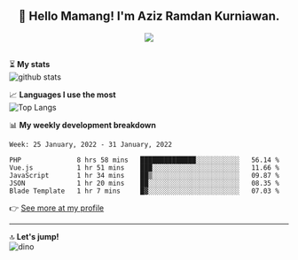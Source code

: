 <h2 align="center">👋 Hello Mamang! I'm Aziz Ramdan Kurniawan.</h2>  
<p align="center">
  <img src="https://komarev.com/ghpvc/?username=azizramdan"> <br><br>
</p>
    
⏳ **My stats**  
![github stats](https://github-readme-stats.vercel.app/api?username=azizramdan&show_icons=true&count_private=true&title_color=000&hide_border=true&hide_title=true)  

📈 **Languages I use the most**  
![Top Langs](https://github-readme-stats.vercel.app/api/top-langs/?username=azizramdan&layout=compact&langs_count=6&hide=tsql&hide_border=true&hide_title=true&exclude_repo=Futsal-Go,Futsal-Go-Admin,Sistem-Informasi-Sensus-Harian-Rawat-Inap)  

📊 **My weekly development breakdown**
<!--START_SECTION:waka-->
```text
Week: 25 January, 2022 - 31 January, 2022

PHP              8 hrs 58 mins   ██████████████░░░░░░░░░░░   56.14 % 
Vue.js           1 hr 51 mins    ███░░░░░░░░░░░░░░░░░░░░░░   11.66 % 
JavaScript       1 hr 34 mins    ██▒░░░░░░░░░░░░░░░░░░░░░░   09.87 % 
JSON             1 hr 20 mins    ██░░░░░░░░░░░░░░░░░░░░░░░   08.35 % 
Blade Template   1 hr 7 mins     █▓░░░░░░░░░░░░░░░░░░░░░░░   07.03 % 
```
<!--END_SECTION:waka-->
👉 [See more at my profile](https://wakatime.com/@azizramdan)
***
🔝 **Let's jump!**  
![dino](https://raw.githubusercontent.com/azizramdan/azizramdan/master/dino.gif)  
